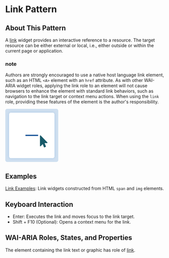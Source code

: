 ﻿---
source: https://www.w3.org/WAI/ARIA/apg/patterns/link/

---
# Link Pattern

## About This Pattern

A  [link](https://w3c.github.io/aria/#link)  widget provides an interactive reference to a resource. The target resource can be either external or local, i.e., either outside or within the current page or application.

### note

Authors are strongly encouraged to use a native host language link element, such as an HTML  `<A>`  element with an  `href`  attribute. As with other WAI-ARIA widget roles, applying the link role to an element will not cause browsers to enhance the element with standard link behaviors, such as navigation to the link target or context menu actions. When using the  `link`  role, providing these features of the element is the author's responsibility.

![](images/link.svg)

## Examples

[Link Examples](link.example.md): Link widgets constructed from HTML  `span`  and  `img`  elements.

## Keyboard Interaction

-   Enter: Executes the link and moves focus to the link target.
-   Shift + F10  (Optional): Opens a context menu for the link.

## WAI-ARIA Roles, States, and Properties

The element containing the link text or graphic has role of  [link](https://w3c.github.io/aria/#link).

